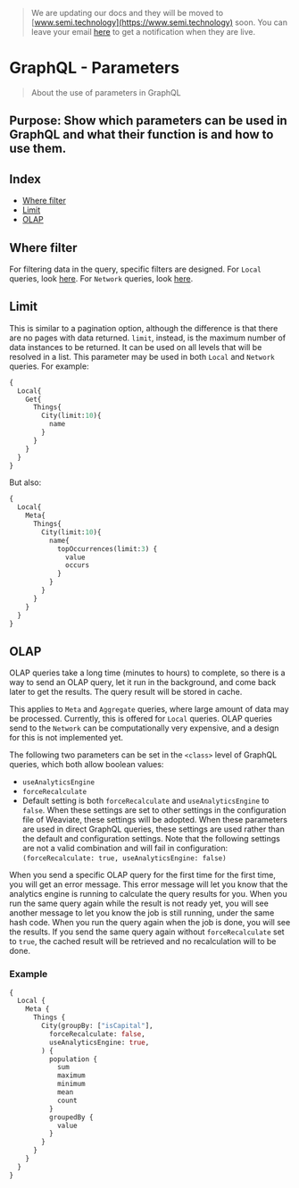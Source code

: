 > We are updating our docs and they will be moved to [www.semi.technology](https://www.semi.technology) soon.
> You can leave your email [here](http://eepurl.com/gye_bX) to get a notification when they are live.

# GraphQL - Parameters

> About the use of parameters in GraphQL 

## Purpose: Show which parameters can be used in GraphQL and what their function is and how to use them.

## Index
- [Where filter](#Where-filter)
- [Limit](#Limit)
- [OLAP](#OLAP)

## Where filter
For filtering data in the query, specific filters are designed. For `Local` queries, look [here](graphql_filters_local.md). For `Network` queries, look [here](graphql_filters_network.md).

## Limit
This is similar to a pagination option, although the difference is that there are no pages with data returned. `limit`, instead, is the maximum number of data instances to be returned. It can be used on all levels that will be resolved in a list. This parameter may be used in both `Local` and `Network` queries. For example:

```graphql
{
  Local{
    Get{
      Things{
        City(limit:10){
          name
        }
      }
    }
  }
}
```

But also:
```graphql
{
  Local{
    Meta{
      Things{
        City(limit:10){
          name{
            topOccurrences(limit:3) {
              value
              occurs
            }
          }
        }
      }
    }
  }
}
```


## OLAP
OLAP queries take a long time (minutes to hours) to complete, so there is a way to send an OLAP query, let it run in the background, and come back later to get the results. The query result will be stored in cache. 

This applies to `Meta` and `Aggregate` queries, where large amount of data may be processed. Currently, this is offered for `Local` queries. OLAP queries send to the `Network` can be computationally very expensive, and a design for this is not implemented yet.

The following two parameters can be set in the `<class>` level of GraphQL queries, which both allow boolean values:
- `useAnalyticsEngine`
- `forceRecalculate` 
- Default setting is both `forceRecalculate` and `useAnalyticsEngine` to `false`. When these settings are set to other settings in the configuration file of Weaviate, these settings will be adopted. When these parameters are used in direct GraphQL queries, these settings are used rather than the default and configuration settings. Note that the following settings are not a valid combination and will fail in configuration: `(forceRecalculate: true, useAnalyticsEngine: false)`

When you send a specific OLAP query for the first time for the first time, you will get an error message. This error message will let you know that the analytics engine is running to calculate the query results for you. When you run the same query again while the result is not ready yet, you will see another message to let you know the job is still running, under the same hash code. When you run the query again when the job is done, you will see the results. If you send the same query again without `forceRecalculate` set to `true`, the cached result will be retrieved and no recalculation will to be done.

### Example
``` graphql
{
  Local {
    Meta {
      Things {
        City(groupBy: ["isCapital"],
          forceRecalculate: false,
          useAnalyticsEngine: true,
        ) {
          population {
            sum
            maximum
            minimum
            mean
            count
          }
          groupedBy {
            value
          }
        }
      }
    }
  }
}
```
